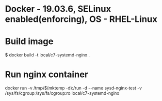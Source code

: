 # Docker - 19.03.6, SELinux enabled(enforcing), OS - RHEL-Linux

# Build image
$ docker build -t local/c7-systemd-nginx .

# Run nginx container
docker run -v /tmp/$(mktemp -d):/run -d --name sysd-nginx-test -v /sys/fs/cgroup:/sys/fs/cgroup:ro local/c7-systemd-nginx
